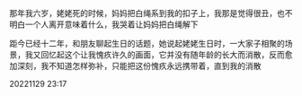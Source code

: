 那年我六岁，姥姥死的时候，妈妈把白绳系到我的扣子上，我那是觉得很丑，也不明白一个人离开意味着什么，我哭着让妈妈把白绳解下

距今已经十二年，和朋友聊起生日的话题，她说起姥姥生日时，一大家子相聚的场景，我又回忆起这个让我愧疚许久的画面，它并没有随年龄的长大而消散，反而愈加深刻，我不知道怎样弥补，只能把这份愧疚永远携带着，直到我的消散

20221129 23:17